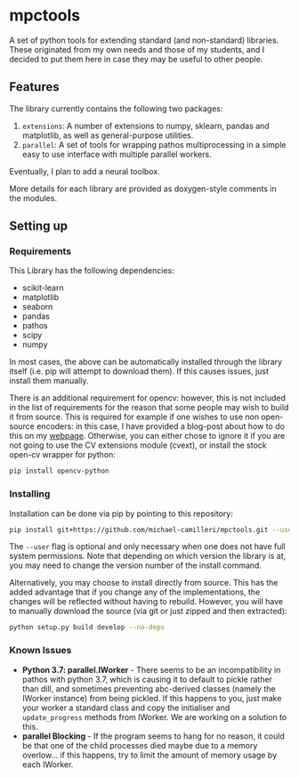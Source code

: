 # mpctools
A set of python tools for extending standard (and non-standard) libraries. These originated from my own needs and those
of my students, and I decided to put them here in case they may be useful to other people.

## Features

The library currently contains the following two packages:
 1. `extensions`: A number of extensions to numpy, sklearn, pandas and matplotlib, as well as general-purpose utilities.
 2. `parallel`: A set of tools for wrapping pathos multiprocessing in a simple easy to use interface with multiple
     parallel workers. 
 
Eventually, I plan to add a neural toolbox.

More details for each library are provided as doxygen-style comments in the modules.

## Setting up

### Requirements

This Library has the following dependencies:
  * scikit-learn
  * matplotlib
  * seaborn
  * pandas
  * pathos
  * scipy
  * numpy
  
In most cases, the above can be automatically installed through the library itself (i.e. pip will attempt to download 
them). If this causes issues, just install them manually.

There is an additional requirement for opencv: however, this is not included in the list of requirements for the reason that
some people may wish to build it from source. This is required for example if one wishes to use non open-source encoders: in this
case, I have provided a blog-post about how to do this on my 
[webpage](https://michaelpjcamilleri.wordpress.com/2019/03/21/installing-opencv-with-all-the-bells-and-whistles/).
Otherwise, you can either chose to ignore it if you are not going to use the CV extensions module (cvext),
or install the stock open-cv wrapper for python:
```bash
pip install opencv-python
```

### Installing

Installation can be done via pip by pointing to this repository:
  ```bash
  pip install git+https://github.com/michael-camilleri/mpctools.git --user
  ```
 The `--user` flag is optional and only necessary when one does not have full system permissions. Note that depending on
 which version the library is at, you may need to change the version number of the install command.
 
 Alternatively, you may choose to install directly from source. This has the added advantage that if you change any of 
 the implementations, the changes will be reflected without having to rebuild. However, you will have to manually
 download the source (via git or just zipped and then extracted):
  ```bash
  python setup.py build develop --no-deps
  ```

### Known Issues

 * **Python 3.7: parallel.IWorker** - There seems to be an incompatibility in pathos with python 3.7, which is causing
 it to  default to pickle rather than dill, and sometimes preventing abc-derived classes (namely the IWorker instance)
 from  being pickled. If this happens to you, just make your worker a standard class and copy the initialiser and 
 `update_progress` methods from IWorker. We are working on a solution to this.
 * **parallel Blocking** - If the program seems to hang for no reason, it could be that one of the child processes died
 maybe due  to a memory overlow... if this happens, try to limit the amount of memory usage by each IWorker.
